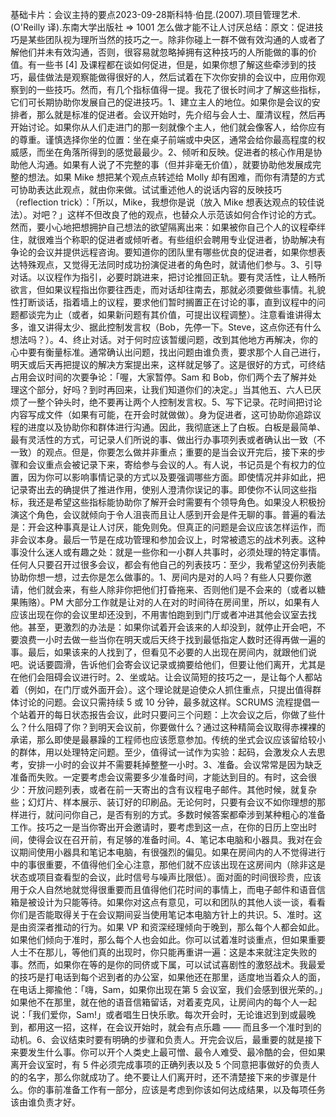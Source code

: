 

基础卡片：会议主持的要点2023-09-28斯科特·伯昆.(2007).项目管理艺术.(O'Reilly 译).东南大学出版社 => 1001 怎么做才能不让人讨厌总结：原文：促进技巧是某些团队视为理所当然的技巧之一。除非你碰上一群不做有效沟通的人或者了解他们并未有效沟通，否则，很容易就忽略掉拥有这种技巧的人所能做的事的价值。有一些书 [4] 及课程都在谈如何促进，但是，如果你想了解这些牵涉到的技巧，最佳做法是观察能做得很好的人，然后试着在下次你安排的会议中，应用你观察到的一些技巧。然而，有几个指标值得一提。我花了很长时间才了解这些指标，它们可长期协助你发展自己的促进技巧。1、建立主人的地位。如果你是会议的安排者，那么就是标准的促进者。会议开始时，先介绍与会人士、厘清议程，然后再开始讨论。如果你从人们走进门的那一刻就像个主人，他们就会像客人，给你应有的尊重。谨慎选择你坐的位置：坐在桌子前端或中央区，通常会给你最高程度的权威感，而坐在角落所得到的感觉最最少。2、倾听和反映。促进者的核心作用是协助他人沟通。如果有人说了不完整的事（但并非毫无价值），就要协助他发展成完整的想法。如果 Mike 想把某个观点点转述给 Molly 却有困难，而你有清楚的方式可协助表达此观点，就由你来做。试试重述他人的说话内容的反映技巧（reflection trick）：「所以，Mike，我想你是说（放入 Mike 想表达观点的较佳说法）。对吧？」这样不但改良了他的观点，也替众人示范该如何合作讨论的方式。然而，要小心地把想拥护自己想法的欲望隔离出来：如果被你自己个人的议程牵绊住，就很难当个称职的促进者或倾听者。有些组织会聘用专业促进者，协助解决有争论的会议并提供远程咨询。要知道你的团队里有哪些优良的促进者，如果你想表达特殊观点，又觉得无法同时成功扮演促进者的角色时，就请他们参与。3、引导对话。以议程作为指引，必要时跳进来，把讨论推回正轨。要有灵活性，让人畅所欲言，但如果议程指出你要往西走，而对话却往南去，那就必须要做些事情。礼貌性打断谈话，指着墙上的议程，要求他们暂时搁置正在讨论的事，直到议程中的问题都谈完为止（或者，如果新问题有其价值，可提出议程调整）。注意看谁讲得太多，谁又讲得太少、据此控制发言权（Bob，先停一下。Steve，这点你还有什么想法吗？）。4、终止对话。对于何时应该暂缓问题，改到其他地方再解决，你的心中要有衡量标准。通常确认出问题，找出问题由谁负责，要求那个人自己进行，明天或后天再把提议的解决方案提出来，这样就足够了。这是很好的方式，可终结占用会议时间的次要争论：「喔，大家暂停。Sam 和 Bob，你们两个去了解并处理这个部分，好吗？到时再回来，让我们知道你们的决定。」当其他五、六人已厌烦了一整个钟头时，绝不要再让两个人控制发言权。5、写下记录。花时间把讨论内容写成文件（如果有可能，在开会时就做做）。身为促进者，这可协助你追踪议程的进度以及协助你和群体进行沟通。因此，我彻底迷上了白板。白板是最简单、最有灵活性的方式，可记录人们所说的事、做出行办事项列表或者确认出一致（不一致）的观点。但是，你要怎么做并非重点；重要的是当会议开完后，接下来的步骤和会议重点会被记录下来，寄给参与会议的人。有人说，书记员是个有权力的位置，因为你可以影响事情记录的方式以及要强调哪些方面。即使情况并非如此，把记录寄出去的确提供了推进作用，使别人澄清你误记的事。即使你不认同这些指标，我还是希望这些指标能协助你了解开会时需要有个领导角色。如果没人积极扮演这个角色，会议就倾向于令人沮丧而且让人感到开会是件无聊的事。普遍的看法是：开会这种事真是让人讨厌，能免则免。但真正的问题是会议应该怎样运作，而非会议本身。最后一节是在成功管理和参加会议上，时常被遗忘的战术列表。这种事没什么迷人或有趣之处：就是一些你和一小群人共事时，必须处理的特定事情。任何人只要召开过很多会议，都会有他自己的列表技巧：至少，我希望这份列表能协助你想一想，过去你是怎么做事的。1、房间内是对的人吗？有些人只要你邀请，他们就会来，有些人除非你把他们打昏拖来、否则他们是不会来的（或者以糖果贿赂）。PM 大部分工作就是让对的人在对的时间待在房间里，所以，如果有人应该出现在你的会议里却还没到，不用害怕跑到到门厅或者冲进其他会议室去找他。甚至，更激烈的办法是：如果你试着开会该来的人却没到，就停止开会吧，不要浪费一小时去做一些当你在明天或后天终于找到最低指定人数时还得再做一遍的事。最后，如果该来的人找到了，但看见不必要的人出现在房间内，就跟他们说吧。说话要圆滑，告诉他们会寄会议记录或摘要给他们，但要让他们离开，尤其是在他们会阻碍会议进行时。2、坐或站。让会议简短的技巧之一，是让每个人都站着（例如，在门厅或外面开会）。这个理论就是迫使众人抓住重点，只提出值得群体讨论的问题。会议只需持续 5 或 10 分钟，最多就这样。SCRUMS 流程提倡一个站着开的每日状态报告会议，此时只要问三个问题：上次会议之后，你做了些什么？什么阻碍了你？到明天会议前，你要做什么？通过这种精简会议取得赤裸裸的承诺，那么即使是最暴躁的工程师也应该愿意参加。传统的坐式会议应该留给较小的群体，用以处理特定问题。至少，值得试一试作为实验：起码，会激发众人去思考，安排一小时的会议并不需要耗掉整整一小时。3、准备。会议常常是因为缺乏准备而失败。一定要考虑会议需要多少准备时间，才能达到目的。有时，这会很少：开放问题列表，或者在前一天寄出的含有议程电子邮件。其他时候，就复杂些；幻灯片、样本展示、装订好的印刷品。无论何时，只要有会议不如你理想的那样进行，就问问你自己，是否有别的方式。多数时候答案都牵涉到某种粗心的准备工作。技巧之一是当你寄出开会邀请时，要考虑到这一点，在你的日历上空出时间，使得会议在召开前，有足够的准备时间。4、笔记本电脑和小器具。我对在会议期间使用小器具和笔记本电脑，有很强烈的偏见。如果在房间内的人不觉得进行中的事很重要，不值得他们全心注意，那他们就不应该出现在这房间内（除非这是状态或项目查看型的会议，此时信号与噪声比限低）。面对面的时间很珍贵，应该用于众人自然地就觉得很重要而且值得他们花时间的事情上，而电子邮件和语音信箱是被设计为只能等待。如果你对这点有意见，可以和团队的其他人谈一谈，看看你们是否能取得关于在会议期间妥当使用笔记本电脑方针上的共识。5、准时。这是由资深者推动的行为。如果 VP 和资深经理倾向于晚到，那么每个人都会如此。如果他们倾向于准时，那么每个人也会如此。你可以试着准时谈重点，但如果重要人士不在那儿，等他们真的出现时，你只能再重讲一遍：这是本来就注定失败的事。然而，如果你在等的是你的同侪或下属，可以试试喜剧性的激怒战术。我最爱的技巧是打电话到每个迟到者的办公室，如果他还在那里，适度地当着众人的面，在电话上揶揄他：「嗨，Sam，如果你出现在第 5 会议室，我们会感到很光荣的。」如果他不在那里，就在他的语音信箱留话，对着麦克风，让房间内的每个人一起说：「我们爱你，Sam!」或者唱生日快乐歌。每次开会时，无论谁迟到到或最晚到，都用这一招，这样，在会议开始时，就会有点乐趣 —— 而且多一个准时到的动机。6、会议结束时要有明确的步骤和负责人。开完会议后，最重要的就是接下来要发生什么事。你可以开个人类史上最可憎、最令人难受、最冷酷的会，但如果离开会议室时，有 5 件必须完成事项的正确列表以及 5 个同意把事做好的负责人的的名字，那么你就成功了。绝不要让人们离开时，还不清楚接下来的步骤是什么。你的事前准备工作有一部分，应该是考虑到你该如何达成结果，以及每项任务该由谁负责才好。